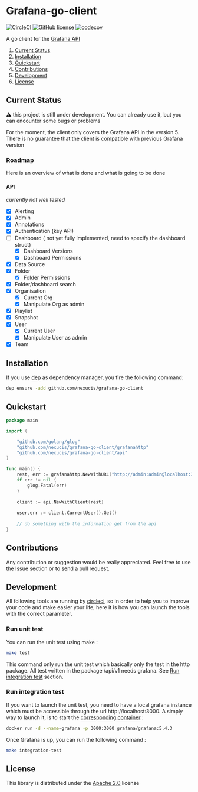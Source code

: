 Grafana-go-client
=========================
[![CircleCI](https://circleci.com/gh/Nexucis/grafana-go-client.svg?style=shield)](https://circleci.com/gh/Nexucis/grafana-go-client) [![GitHub license](https://img.shields.io/badge/license-Apache2-blue.svg)](./LICENSE) [![codecov](https://codecov.io/gh/Nexucis/grafana-go-client/branch/master/graph/badge.svg)](https://codecov.io/gh/Nexucis/grafana-go-client)

A go client for the [Grafana API](http://docs.grafana.org/http_api/)


1. [Current Status](#current-status) 
2. [Installation](#installation)
3. [Quickstart](#quickstart)
4. [Contributions](#contributions)
5. [Development](#development)
6. [License](#license)

## Current Status
:warning: this project is still under development. You can already use it, but you can encounter some bugs or problems

For the moment, the client only covers the Grafana API in the version 5. There is no guarantee that the client is compatible with previous Grafana version

### Roadmap
Here is an overview of what is done and what is going to be done

#### API
*currently not well tested*

- [x] Alerting
- [x] Admin
- [x] Annotations
- [x] Authentication (key API)
- [ ] Dashboard ( not yet fully implemented, need to specify the dashboard struct)
   - [x] Dashboard Versions
   - [x] Dashboard Permissions
- [x] Data Source
- [x] Folder
   - [x] Folder Permissions
- [x] Folder/dashboard search
- [x] Organisation
   - [x] Current Org
   - [x] Manipulate Org as admin
- [x] Playlist
- [x] Snapshot
- [x] User
   - [x] Current User
   - [x] Manipulate User as admin
- [x] Team

## Installation
If you use [dep](https://golang.github.io/dep/) as dependency manager, you fire the following command:

```bash
dep ensure -add github.com/nexucis/grafana-go-client
```

## Quickstart

```go
package main

import (

	"github.com/golang/glog"
	"github.com/nexucis/grafana-go-client/grafanahttp"
	"github.com/nexucis/grafana-go-client/api"
)

func main() {
	rest, err := grafanahttp.NewWithURL("http://admin:admin@localhost:3000")
	if err != nil {
		glog.Fatal(err)
	}
	
	client := api.NewWithClient(rest)
	
	user,err := client.CurrentUser().Get()
	
	// do something with the information get from the api
}
```

## Contributions
Any contribution or suggestion would be really appreciated. Feel free to use the Issue section or to send a pull request.

## Development
All following tools are running by [circleci](https://circleci.com/gh/Nexucis/grafana-go-client), so in order to help you to improve your code and make easier your life, here it is how you can launch the tools with the correct parameter.

### Run unit test
You can run the unit test using make :

```bash
make test
```

This command only run the unit test which basically only the test in the http package. All test written in the package /api/v1 needs grafana. See [Run integration test](#run-integration-test) section. 

### Run integration test
If you want to launch the unit test, you need to have a local grafana instance which must be accessible through the url http://localhost:3000. A simply way to launch it, is to start the [corresponding container](https://hub.docker.com/r/grafana/grafana/) : 

```bash
docker run -d --name=grafana -p 3000:3000 grafana/grafana:5.4.3
```

Once Grafana is up, you can run the following command :

```bash
make integration-test
```


## License
This library is distributed under the [Apache 2.0](./LICENSE) license

